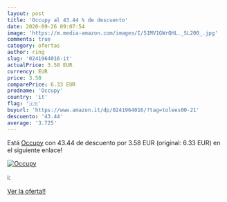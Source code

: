 ```yaml
---
layout: post
title: 'Occupy al 43.44 % de descuento'
date: 2020-09-26 09:07:54
image: 'https://m.media-amazon.com/images/I/51MV1GWrQHL._SL200_.jpg'
comments: true
category: ofertas
author: ring
slug: '0241964016-it'
actualPrice: 3.58 EUR
currency: EUR
price: 3.58
comparePrice: 6.33 EUR
prodname: 'Occupy'
country: 'it'
flag: '🇮🇹'
buyurl: 'https://www.amazon.it/dp/0241964016/?tag=tolees00-21'
descuento: '43.44'
average: '3.725'
---
```


Está [Occupy](https://www.amazon.it/dp/0241964016/?tag=tolees00-21) con 43.44 de descuento por 3.58 EUR (original: 6.33 EUR) en el siguiente enlace!

[![Occupy](https://m.media-amazon.com/images/I/51MV1GWrQHL._SL200_.jpg)](https://www.amazon.it/dp/0241964016/?tag=tolees00-21)

ℹ️:


[Ver la oferta!!](https://www.amazon.it/dp/0241964016/?tag=tolees00-21)
